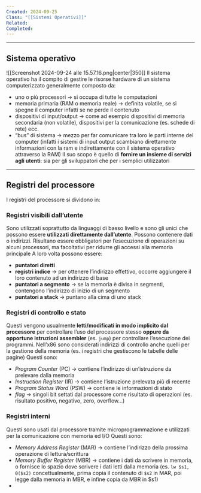 ```yaml
---
Created: 2024-09-25
Class: "[[Sistemi Operativi]]"
Related: 
Completed:
---
```

---
## Sistema operativo
![[Screenshot 2024-09-24 alle 15.57.16.png|center|350]]
Il sistema operativo ha il compito di  gestire le risorse hardware di un sistema computerizzato generalmente composto da:
- uno o più processori → si occupa di tutte le computazioni
- memoria primaria (RAM o memoria reale) → definita volatile, se si spegne il computer infatti se ne perde il contenuto
- dispositivi  di input/output → come ad esempio dispositivi di memoria secondaria (non volatile), dispositivi per la comunicazione (es. schede di rete) ecc.
- “bus” di sistema → mezzo per far comunicare tra loro le parti interne del computer (infatti i sistemi di input output scambiano direttamente informazioni con la ram e indirettamente con il sistema operativo attraverso la RAM)
Il suo scopo è quello di **fornire un insieme di servizi agli utenti**: sia per gli sviluppatori che per i semplici utilizzatori

---
## Registri del processore
I registri del processore si dividono in:
### Registri visibili dall’utente
Sono utilizzati soprattutto da linguaggi di basso livello e sono gli unici che possono essere **utilizzati direttamente dall’utente**. Possono contenere dati o indirizzi.
Risultano essere obbligatori per l’esecuzione di operazioni su alcuni processori, ma facoltativi per ridurre gli accessi alla memoria principale
A loro volta possono essere:
- **puntatori diretti**
- **registri indice** → per ottenere l’indirizzo effettivo, occorre aggiungere il loro contenuto ad un indirizzo di base
- **puntatori a segmento** → se la memoria è divisa in segmenti, contengono l’indirizzo di inizio di un segmento
- **puntatori a stack** → puntano alla cima di uno stack

### Registri di controllo e stato
Questi vengono usualmente **letti/modificati in modo implicito dal processore** per controllare l’uso del processore stesso **oppure da opportune istruzioni assembler** (es. `jump`) per controllare l’esecuzione dei programmi.
Nell’x86 sono considerati indirizzi di controllo anche quelli per la gestione della memoria (es. i registri che gestiscono le tabelle delle pagine)
Questi sono:
- *Program Counter* (PC) → contiene l’indirizzo di un’istruzione da prelevare dalla memoria
- *Instruction Register* (IR) → contiene l’istruzione prelevata più di recente
- *Program Status Word* (PSW) → contiene le informazioni di stato 
- *flag* → singoli bit settati dal processore come risultato di operazioni (es. risultato positivo, negativo, zero, overflow…)

### Registri interni
Questi sono usati dal processore tramite microprogrammazione e utilizzati per la comunicazione con memoria ed I/O
Questi sono:
- *Memory Address Register* (MAR) → contiene l’indirizzo della prossima operazione di lettura/scrittura
- *Memory Buffer Register* (MBR) → contiene i dati da scrivere in memoria, o fornisce lo spazio dove scrivere i dati letti dalla memoria (es. `lw $s1, 0($s2)` concettualmente, prima copia il contenuto di `$s2` in MAR, poi legge dalla memoria in MBR, e infine copia da MBR in $s1)
- 